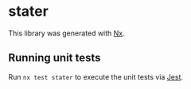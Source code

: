 # stater

This library was generated with [Nx](https://nx.dev).

## Running unit tests

Run `nx test stater` to execute the unit tests via [Jest](https://jestjs.io).
